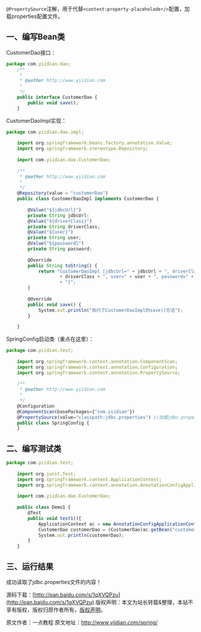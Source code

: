 


`@PropertySource`注解，用于代替`<context:property-placeholader/>`配置，加载properties配置文件。

## **一、编写Bean类**

CustomerDao接口：

```js 
package com.yiidian.dao;
    /**
     * 
     * @author http://www.yiidian.com
     *
     */
    public interface CustomerDao {
    	public void save();
    }
```

CustomerDaoImpl实现：


```js 
package com.yiidian.dao.impl;
    
    import org.springframework.beans.factory.annotation.Value;
    import org.springframework.stereotype.Repository;
    
    import com.yiidian.dao.CustomerDao;
    
    /**
     * @author http://www.yiidian.com
     * 
     */
    @Repository(value = "customerDao")
    public class CustomerDaoImpl implements CustomerDao {
    
    	@Value("${jdbcUrl}")
    	private String jdbcUrl;
    	@Value("${driverClass}")
    	private String driverClass;
    	@Value("${user}")
    	private String user;
    	@Value("${password}")
    	private String password;
    
    	@Override
    	public String toString() {
    		return "CustomerDaoImpl [jdbcUrl=" + jdbcUrl + ", driverClass="
    				+ driverClass + ", user=" + user + ", password=" + password
    				+ "]";
    	}
    
    	@Override
    	public void save() {
    		System.out.println("执行了CustomerDaoImpl的save()方法");
    	}
    
    }
```

SpringConfig启动类（重点在这里）：


```js 
package com.yiidian.test;
    
    import org.springframework.context.annotation.ComponentScan;
    import org.springframework.context.annotation.Configuration;
    import org.springframework.context.annotation.PropertySource;
    
    /**
     * @author http://www.yiidian.com
     *
     */
    @Configuration
    @ComponentScan(basePackages={"com.yiidian"}) 
    @PropertySource(value="classpath:jdbc.properties") //加载jdbc.properties文件，以便@Value注解获取文件值
    public class SpringConfig {
    }
```

## **二、编写测试类**


```js 
package com.yiidian.test;
    
    import org.junit.Test;
    import org.springframework.context.ApplicationContext;
    import org.springframework.context.annotation.AnnotationConfigApplicationContext;
    
    import com.yiidian.dao.CustomerDao;
    
    public class Demo1 {
    	@Test
    	public void test1(){
    		ApplicationContext ac = new AnnotationConfigApplicationContext(SpringConfig.class);
    		CustomerDao customerDao = (CustomerDao)ac.getBean("customerDao");
    		System.out.println(customerDao);
    	}
    }
```

## **三、运行结果**

成功读取了jdbc.properties文件的内容！

源码下载：[http://pan.baidu.com/s/1qXVQPzu](http://pan.baidu.com/s/1qXVQPzu)
版权声明：本文为站长转载&整理，本站不享有版权，版权归原作者所有，[版权声明](https://gitee.com/hezhiyuan007/java-notes/raw/master/disclaimer.md)。




原文作者：一点教程 原文地址：http://www.yiidian.com/spring/